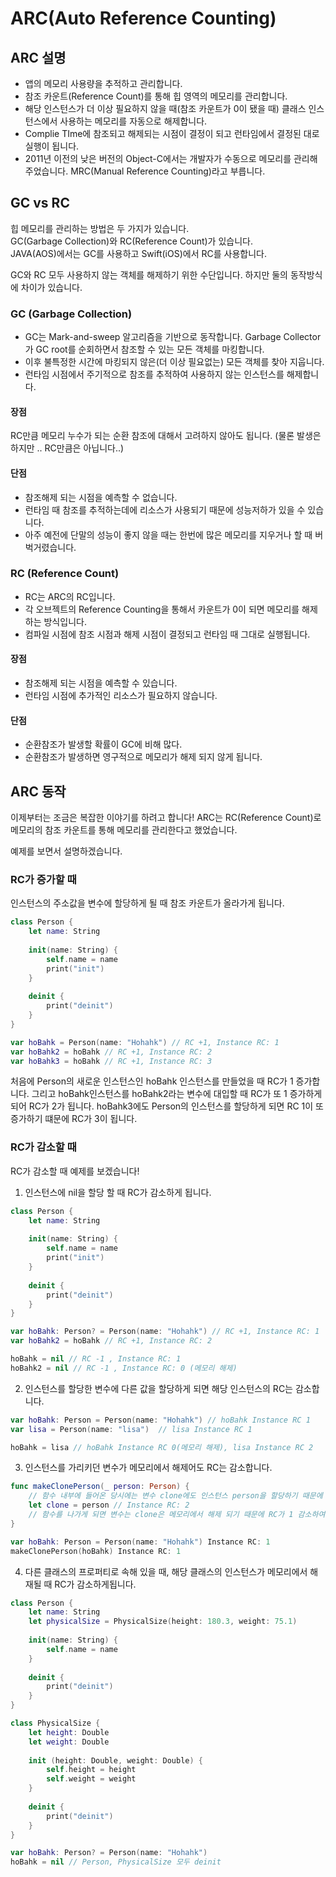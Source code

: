 
# ARC(Auto Reference Counting)

## ARC 설명
- 앱의 메모리 사용량을 추적하고 관리합니다.
- 참조 카운트(Reference Count)를 통해 힙 영역의 메모리를 관리합니다.
- 해당 인스턴스가 더 이상 필요하지 않을 때(참조 카운트가 0이 됐을 때) 클래스 인스턴스에서 사용하는 메모리를 자동으로 해제합니다.
- Complie TIme에 참조되고 해제되는 시점이 결정이 되고 런타임에서 결정된 대로 실행이 됩니다.
- 2011년 이전의 낮은 버전의 Object-C에서는 개발자가 수동으로 메모리를 관리해주었습니다. MRC(Manual Reference Counting)라고 부릅니다.


## GC vs RC
힙 메모리를 관리하는 방법은 두 가지가 있습니다.    
GC(Garbage Collection)와 RC(Reference Count)가 있습니다.    
JAVA(AOS)에서는 GC를 사용하고 Swift(iOS)에서 RC를 사용합니다.

GC와 RC 모두 사용하지 않는 객체를 해제하기 위한 수단입니다. 하지만 둘의 동작방식에 차이가 있습니다.

### GC (Garbage Collection)
- GC는 Mark-and-sweep 알고리즘을 기반으로 동작합니다. Garbage Collector가 GC root를 순회하면서 참조할 수 있는 모든 객체를 마킹합니다. 
- 이후 불특정한 시간에 마킹되지 않은(더 이상 필요없는) 모든 객체를 찾아 지웁니다.
- 런타임 시점에서 주기적으로 참조를 추적하여 사용하지 않는 인스턴스를 해제합니다.

#### 장점
RC만큼 메모리 누수가 되는 순환 참조에 대해서 고려하지 않아도 됩니다. (물론 발생은 하지만 .. RC만큼은 아닙니다..)

#### 단점
- 참조해제 되는 시점을 예측할 수 없습니다.
- 런타임 때 참조를 추적하는데에 리소스가 사용되기 때문에 성능저하가 있을 수 있습니다.
- 아주 예전에 단말의 성능이 좋지 않을 때는 한번에 많은 메모리를 지우거나 할 때 버벅거렸습니다.

### RC (Reference Count)
- RC는 ARC의 RC입니다.
- 각 오브젝트의 Reference Counting을 통해서 카운트가 0이 되면 메모리를 해제하는 방식입니다.
- 컴파일 시점에 참조 시점과 해제 시점이 결정되고 런타임 때 그대로 실행됩니다.

#### 장점
- 참조해제 되는 시점을 예측할 수 있습니다.
- 런타임 시점에 추가적인 리소스가 필요하지 않습니다.

#### 단점
- 순환참조가 발생할 확률이 GC에 비해 많다.
- 순환참조가 발생하면 영구적으로 메모리가 해제 되지 않게 됩니다.



## ARC 동작

이제부터는 조금은 복잡한 이야기를 하려고 합니다!
ARC는 RC(Reference Count)로 메모리의 참조 카운트를 통해 메모리를 관리한다고 했었습니다.

예제를 보면서 설명하겠습니다.

### RC가 증가할 때
인스턴스의 주소값을 변수에 할당하게 될 때 참조 카운트가 올라가게 됩니다.

```swift
class Person {
    let name: String
    
    init(name: String) {
        self.name = name
        print("init")
    }
    
    deinit {
        print("deinit")
    }
}

var hoBahk = Person(name: "Hohahk") // RC +1, Instance RC: 1
var hoBahk2 = hoBahk // RC +1, Instance RC: 2
var hoBahk3 = hoBahk // RC +1, Instance RC: 3
```
처음에 Person의 새로운 인스턴스인 hoBahk 인스턴스를 만들었을 때 RC가 1 증가합니다.
그리고 hoBahk인스턴스를 hoBahk2라는 변수에  대입할 때 RC가 또 1 증가하게 되어 RC가 2가 됩니다.
hoBahk3에도 Person의 인스턴스를 할당하게 되면 RC 1이 또 증가하기 떄문에 RC가 3이 됩니다.

### RC가 감소할 때
RC가 감소할 때 예제를 보겠습니다!

1. 인스턴스에 nil을 할당 할 때 RC가 감소하게 됩니다.

```swift
class Person {
    let name: String
    
    init(name: String) {
        self.name = name
        print("init")
    }
    
    deinit {
        print("deinit")
    }
}

var hoBahk: Person? = Person(name: "Hohahk") // RC +1, Instance RC: 1
var hoBahk2 = hoBahk // RC +1, Instance RC: 2

hoBahk = nil // RC -1 , Instance RC: 1
hoBahk2 = nil // RC -1 , Instance RC: 0 (메모리 해제)
```

2. 인스턴스를 할당한 변수에 다른 값을 할당하게 되면 해당 인스턴스의 RC는 감소합니다.

```swift
var hoBahk: Person = Person(name: "Hohahk") // hoBahk Instance RC 1
var lisa = Person(name: "lisa")  // lisa Instance RC 1

hoBahk = lisa // hoBahk Instance RC 0(메모리 해제), lisa Instance RC 2
```

3. 인스턴스를 가리키던 변수가 메모리에서 해제어도 RC는 감소합니다.

```swift
func makeClonePerson(_ person: Person) {
    // 함수 내부에 들어온 당시에는 변수 clone에도 인스턴스 person을 할당하기 때문에 RC가 1 증가하여 2가 된다.
    let clone = person // Instance RC: 2
    // 함수를 나가게 되면 변수는 clone은 메모리에서 해제 되기 때문에 RC가 1 감소하여 1이 된다.
}

var hoBahk: Person = Person(name: "Hohahk") Instance RC: 1
makeClonePerson(hoBahk) Instance RC: 1
```

4. 다른 클래스의 프로퍼티로 속해 있을 때, 해당 클래스의 인스턴스가 메모리에서 해재될 때 RC가 감소하게됩니다.

```swift
class Person {
    let name: String
    let physicalSize = PhysicalSize(height: 180.3, weight: 75.1)
    
    init(name: String) {
        self.name = name
    }
    
    deinit {
        print("deinit")
    }
}

class PhysicalSize {
    let height: Double
    let weight: Double
    
    init (height: Double, weight: Double) {
        self.height = height
        self.weight = weight
    }
    
    deinit {
        print("deinit")
    }
}

var hoBahk: Person? = Person(name: "Hohahk")
hoBahk = nil // Person, PhysicalSize 모두 deinit
```